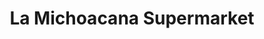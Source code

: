 ---
title: "La Michoacana Supermarket"
url: /lewisville/la-michoacana-supermarket/
shop: Supermarkt
---